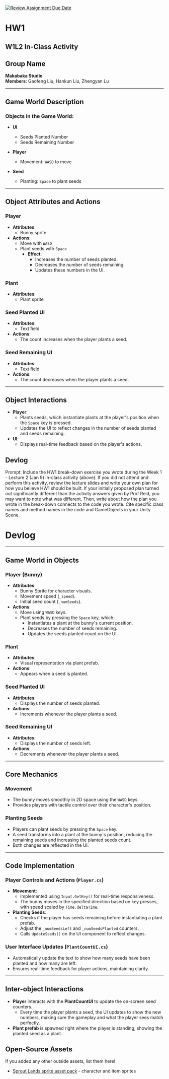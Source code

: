 [![Review Assignment Due Date](https://classroom.github.com/assets/deadline-readme-button-22041afd0340ce965d47ae6ef1cefeee28c7c493a6346c4f15d667ab976d596c.svg)](https://classroom.github.com/a/MjLLqDcN)
# HW1
## W1L2 In-Class Activity

## Group Name
**Makabaka Studio**  
**Members**: Gaofeng Liu, Hankun Liu, Zhengyan Lu

---

## Game World Description

### Objects in the Game World:
- **UI**
  - Seeds Planted Number
  - Seeds Remaining Number

- **Player**
  - Movement: `WASD` to move

- **Seed**
  - Planting: `Space` to plant seeds

---

## Object Attributes and Actions

### Player
- **Attributes**:
  - Bunny sprite
- **Actions**:
  - Move with `WASD`
  - Plant seeds with `Space`
    - **Effect**: 
      - Increases the number of seeds planted.
      - Decreases the number of seeds remaining.
      - Updates these numbers in the UI.

### Plant
- **Attributes**:
  - Plant sprite

### Seed Planted UI
- **Attributes**:
  - Text field
- **Actions**:
  - The count increases when the player plants a seed.

### Seed Remaining UI
- **Attributes**:
  - Text field
- **Actions**:
  - The count decreases when the player plants a seed.

---

## Object Interactions
- **Player**:
  - Plants seeds, which instantiate plants at the player's position when the `Space` key is pressed.
  - Updates the UI to reflect changes in the number of seeds planted and seeds remaining.
- **UI**:
  - Displays real-time feedback based on the player's actions.



## Devlog
Prompt: Include the HW1 break-down exercise you wrote during the Week 1 - Lecture 2 (Jan 9) in-class activity (above). If you did not attend and perform this activity, review the lecture slides and write your own plan for how you believe HW1 should be built. If your initially proposed plan turned out significantly different than the activity answers given by Prof Reid, you may want to note what was different. Then, write about how the plan you wrote in the break-down connects to the code you wrote. Cite specific class names and method names in the code and GameObjects in your Unity Scene.


# Devlog

---

## Game World in Objects  

### Player (Bunny)  
- **Attributes**:
  - Bunny Sprite for character visuals.  
  - Movement speed (`_speed`).  
  - Initial seed count (`_numSeeds`).
- **Actions**:
  - Move using `WASD` keys.  
  - Plant seeds by pressing the `Space` key, which:
    - Instantiates a plant at the bunny's current position.  
    - Decreases the number of seeds remaining.  
    - Updates the seeds planted count on the UI.

### Plant  
- **Attributes**:
  - Visual representation via plant prefab.  
- **Actions**:
  - Appears when a seed is planted.

### Seed Planted UI  
- **Attributes**:
  - Displays the number of seeds planted.  
- **Actions**:
  - Increments whenever the player plants a seed.  

### Seed Remaining UI  
- **Attributes**:
  - Displays the number of seeds left.  
- **Actions**:
  - Decrements whenever the player plants a seed.  

---

## Core Mechanics  

### Movement  
- The bunny moves smoothly in 2D space using the `WASD` keys.  
- Provides players with tactile control over their character's position.  

### Planting Seeds  
- Players can plant seeds by pressing the `Space` key.  
- A seed transforms into a plant at the bunny's position, reducing the remaining seeds and increasing the planted seeds count.  
- Both changes are reflected in the UI.  

---

## Code Implementation

### Player Controls and Actions (`Player.cs`)  

- **Movement**:  
  - Implemented using `Input.GetKey()` for real-time responsiveness.  
  - The bunny moves in the specified direction based on key presses, with speed scaled by `Time.deltaTime`.  
- **Planting Seeds**:  
  - Checks if the player has seeds remaining before instantiating a plant prefab.  
  - Adjust the `_numSeedsLeft` and `_numSeedsPlanted` counters.  
  - Calls `UpdateSeeds()` on the UI component to reflect changes.  

### User Interface Updates (`PlantCountUI.cs`)  
- Automatically update the text to show how many seeds have been planted and how many are left.  
- Ensures real-time feedback for player actions, maintaining clarity.  

---

## Inter-object Interactions  

- **Player** interacts with the **PlantCountUI** to update the on-screen seed counters.  
  - Every time the player plants a seed, the UI updates to show the new numbers, making sure the gameplay and what the player sees match perfectly.  
- **Plant prefab** is spawned right where the player is standing, showing the planted seed as a plant.



## Open-Source Assets
If you added any other outside assets, list them here!
- [Sprout Lands sprite asset pack](https://cupnooble.itch.io/sprout-lands-asset-pack) - character and item sprites

